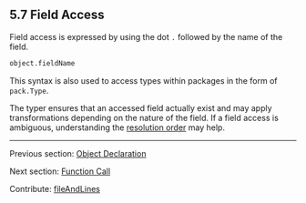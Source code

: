 ## 5.7 Field Access

Field access is expressed by using the dot `.` followed by the name of the field.

```haxe
object.fieldName
```

This syntax is also used to access types within packages in the form of `pack.Type`.

The typer ensures that an accessed field actually exist and may apply transformations depending on the nature of the field. If a field access is ambiguous, understanding the [resolution order](type-system-resolution-order.md) may help.

---

Previous section: [Object Declaration](expression-object-declaration.md)

Next section: [Function Call](expression-function-call.md)

Contribute: [fileAndLines](https://github.com/HaxeFoundation/HaxeManual/blob/master/05-expressions.tex#L111-111)